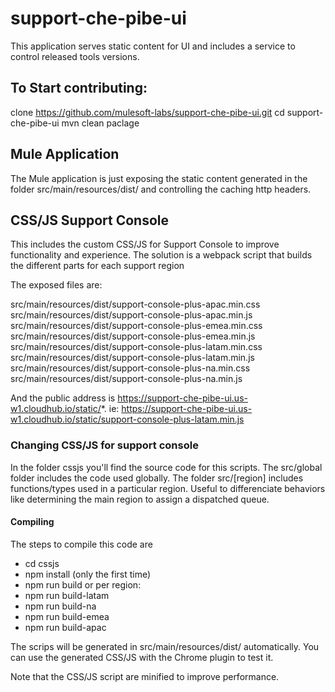 # support-che-pibe-ui
This application serves static content for UI and includes a service to control released tools versions.

## To Start contributing:
clone https://github.com/mulesoft-labs/support-che-pibe-ui.git
cd support-che-pibe-ui
mvn clean paclage

## Mule Application
The Mule application is just exposing the static content generated in the folder src/main/resources/dist/ and controlling the caching http headers.

## CSS/JS Support Console
This includes the custom CSS/JS for Support Console to improve functionality and experience. The solution is a webpack script that builds the different parts for each support region

The exposed files are:

src/main/resources/dist/support-console-plus-apac.min.css
src/main/resources/dist/support-console-plus-apac.min.js
src/main/resources/dist/support-console-plus-emea.min.css
src/main/resources/dist/support-console-plus-emea.min.js
src/main/resources/dist/support-console-plus-latam.min.css
src/main/resources/dist/support-console-plus-latam.min.js
src/main/resources/dist/support-console-plus-na.min.css
src/main/resources/dist/support-console-plus-na.min.js

And the public address is https://support-che-pibe-ui.us-w1.cloudhub.io/static/*. ie: https://support-che-pibe-ui.us-w1.cloudhub.io/static/support-console-plus-latam.min.js

### Changing CSS/JS for support console
In the folder cssjs you'll find the source code for this scripts.
The src/global folder includes the code used globally.
The folder src/[region] includes functions/types used in a particular region. Useful to differenciate behaviors like determining the main region to assign a dispatched queue.

#### Compiling
The steps to compile this code are
- cd cssjs
- npm install (only the first time)
- npm run build
or per region:
- npm run build-latam
- npm run build-na
- npm run build-emea
- npm run build-apac

The scrips will be generated in src/main/resources/dist/ automatically. You can use the generated CSS/JS with the Chrome plugin to test it.

Note that the CSS/JS script are minified to improve performance.